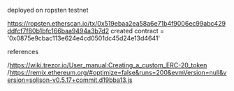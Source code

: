 deployed on ropsten testnet

https://ropsten.etherscan.io/tx/0x519ebaa2ea58a6e71b4f9006ec99abc429ddfcf7f80b1bfc166baa9494a3b7d2
created contract = '0x0875e9cbac113e624e4cd0501dc45d24e13d4641'


references

/https://wiki.trezor.io/User_manual:Creating_a_custom_ERC-20_token
/https://remix.ethereum.org/#optimize=false&runs=200&evmVersion=null&version=soljson-v0.5.17+commit.d19bba13.js

